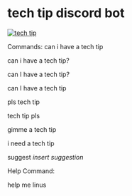 ﻿# tech tip discord bot
 
<a href="https://top.gg/bot/703685163191762944" >
  <img src="https://top.gg/api/widget/703685163191762944.svg" alt="tech tip" />
</a>

Commands:
can i have a tech tip

can i have a tech tip?

can I have a tech tip?

can I have a tech tip

pls tech tip

tech tip pls

gimme a tech tip

i need a tech tip

suggest *insert suggestion*

Help Command:

help me linus


